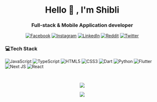<h1 align="center">Hello 👋 , I'm  Shibli </h1>
<h3 align="center">Full-stack & Mobile Application developer</h3>
<div align="center">

[![Facebook](https://img.shields.io/badge/Facebook-%231877F2.svg?logo=Facebook&logoColor=white)](https://facebook.com/shibli21)
[![Instagram](https://img.shields.io/badge/Instagram-%23E4405F.svg?logo=Instagram&logoColor=white)](https://instagram.com/__shelbyy____)
[![LinkedIn](https://img.shields.io/badge/LinkedIn-%230077B5.svg?logo=linkedin&logoColor=white)](https://linkedin.com/in/shibli21)
[![Reddit](https://img.shields.io/badge/Website-3b5998?style-square&logo=google-chrome&logoColor=white)](https://syedshiblimahmud.vercel.app)
[![Twitter](https://img.shields.io/badge/Twitter-%231DA1F2.svg?logo=Twitter&logoColor=white)](https://twitter.com/shibli21)

</div>

### 💻Tech Stack


![JavaScript](https://img.shields.io/badge/javascript-%23323330.svg?style=for-the-badge&logo=javascript&logoColor=%23F7DF1E) ![TypeScript](https://img.shields.io/badge/typescript-%23007ACC.svg?style=for-the-badge&logo=typescript&logoColor=white) ![HTML5](https://img.shields.io/badge/html5-%23E34F26.svg?style=for-the-badge&logo=html5&logoColor=white) ![CSS3](https://img.shields.io/badge/css3-%231572B6.svg?style=for-the-badge&logo=css3&logoColor=white) ![Dart](https://img.shields.io/badge/dart-%230175C2.svg?style=for-the-badge&logo=dart&logoColor=white)  ![Python](https://img.shields.io/badge/python-3670A0?style=for-the-badge&logo=python&logoColor=ffdd54) ![Flutter](https://img.shields.io/badge/Flutter-%2302569B.svg?style=for-the-badge&logo=Flutter&logoColor=white) ![Next JS](https://img.shields.io/badge/Next-black?style=for-the-badge&logo=next.js&logoColor=white) ![React](https://img.shields.io/badge/react-%2320232a.svg?style=for-the-badge&logo=react&logoColor=%2361DAFB)


<br/>
<div align='center'>

![](https://github-readme-stats.vercel.app/api?username=shibli21&theme=tokyonight&hide_border=true&include_all_commits=false&count_private=true)<br/>

<!-- ![](https://github-readme-streak-stats.herokuapp.com/?user=shibli21&theme=tokyonight&hide_border=true)<br/> -->

![](https://github-readme-stats.vercel.app/api/top-langs/?username=shibli21&theme=tokyonight&hide_border=true&include_all_commits=false&count_private=true&layout=compact)


</div>

<!-- [![](https://visitcount.itsvg.in/api?id=shibli21&icon=0&color=0)](https://visitcount.itsvg.in) -->
